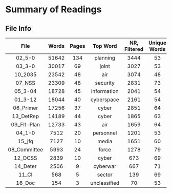 Summary of Readings
===================

File Info
---------
| **File** | **Words** | **Pages** | **Top Word** | **NR, Filtered** | **Unique Words** |
|:--------:|:---------:|:---------:|:------------:|:----------------:|:----------------:|
|02_5-0 | 51642 | 134 | planning | 3444 | 53 |
|03_3-0 | 30017 | 69 | joint | 3027 | 53 |
|10_2035 | 23542 | 48 | air | 3074 | 48 |
|07_NSS | 23309 | 48 | security | 2831 | 73 |
|05_3-04 | 18728 | 45 | information | 2041 | 54 |
|01_3-12 | 18044 | 40 | cyberspace | 2161 | 54 |
|06_Primer | 17256 | 37 | cyber | 2851 | 64 |
|13_DetRep | 14189 | 44 | cyber | 1865 | 63 |
|09_Flt-Plan | 12733 | 43 | air | 1659 | 64 |
|04_1-0 | 7512 | 20 | personnel | 1201 | 53 |
|15_jfq | 7127 | 10 | media | 1651 | 60 |
|08_Committee | 5993 | 24 | force | 1278 | 79 |
|12_DCSS | 2839 | 10 | cyber | 673 | 69 |
|14_Deter | 2506 | 9 | cyberwar | 667 | 71 |
|11_CI | 568 | 5 | sector | 139 | 69 |
|16_Doc | 154 | 3 | unclassified | 70 | 53 |
